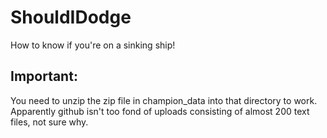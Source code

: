 # ShouldIDodge
How to know if you're on a sinking ship!

## Important:
You need to unzip the zip file in champion_data into that directory to work.
Apparently github isn't too fond of uploads consisting of almost 200 text files, not sure why.
